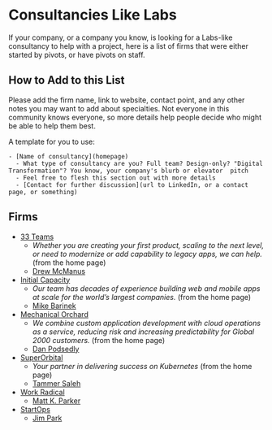 # Consultancies Like Labs

If your company, or a company you know, is looking for a Labs-like consultancy to help with a project, here is a list of firms that were either started by pivots, or have pivots on staff.

## How to Add to this List

Please add the firm name, link to website, contact point, and any other notes you may want to add about specialties. Not everyone in this community knows everyone, so more details help people decide who might be able to help them best. 

A template for you to use:

```
- [Name of consultancy](homepage)
  - What type of consultancy are you? Full team? Design-only? "Digital Transformation"? You know, your company's blurb or elevator  pitch
  - Feel free to flesh this section out with more details
  - [Contact for further discussion](url to LinkedIn, or a contact page, or something)
```

## Firms

- [33 Teams](https://www.33teams.com/)
     - _Whether you are creating your first product, scaling to the next level, or need to modernize or add capability to legacy apps, we can help._ (from the home page)
     - [Drew McManus](https://www.33teams.com/contact) 
- [Initial Capacity](https://www.initialcapacity.io/)
    - _Our team has decades of experience building web and mobile apps at scale for the world’s largest companies._ (from the home page) 
    - [Mike Barinek](https://www.linkedin.com/in/barinek/)
- [Mechanical Orchard](https://www.mechanical-orchard.com/)
    - _We combine custom application development with cloud operations as a service, reducing risk and increasing predictability for Global 2000 customers._ (from the home page)    
    - [Dan Podsedly](https://www.linkedin.com/in/dan-podsedly-9945996/)
- [SuperOrbital](https://superorbital.io)
    - _Your partner in delivering success on Kubernetes_ (from the home page) 
    - [Tammer Saleh](https://www.linkedin.com/in/tammersaleh/)
- [Work Radical](https://www.linkedin.com/company/work-radical?trk=profile-position)
    - [Matt K. Parker](https://mattkparker.com)
- [StartOps](https://startops.us)
    - [Jim Park](https://www.linkedin.com/in/jim80net/)